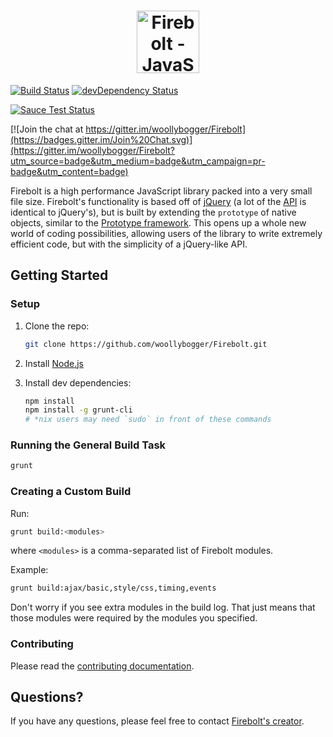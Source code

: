 <h1 align="center">
  <a href="http://fireboltjs.com" title="http://fireboltjs.com">
    <img alt="Firebolt - JavaScript Empowered" src="http://fireboltjs.com/img/logo_big.png" height="100px" />
  </a>
</h1>

[![Build Status](https://travis-ci.org/woollybogger/Firebolt.svg)](https://travis-ci.org/woollybogger/Firebolt)
[![devDependency Status](https://david-dm.org/woollybogger/Firebolt/dev-status.svg)](https://david-dm.org/woollybogger/Firebolt#info=devDependencies)

[![Sauce Test Status](https://saucelabs.com/browser-matrix/nwoltman.svg)](https://saucelabs.com/u/nwoltman)

[![Join the chat at https://gitter.im/woollybogger/Firebolt](https://badges.gitter.im/Join%20Chat.svg)](https://gitter.im/woollybogger/Firebolt?utm_source=badge&utm_medium=badge&utm_campaign=pr-badge&utm_content=badge)

Firebolt is a high performance JavaScript library packed into a very small file size. Firebolt's functionality is based off of <a href="http://jquery.com" target="_blank">jQuery</a> (a lot of the [API](http://api.fireboltjs.com) is identical to jQuery's), but is built by extending the `prototype` of native objects, similar to the <a href="http://prototypejs.org" target="_blank">Prototype framework</a>. This opens up a whole new world of coding possibilities, allowing users of the library to write extremely efficient code, but with the simplicity of a jQuery-like API.


## Getting Started

### Setup

1. Clone the repo:
   ```sh
   git clone https://github.com/woollybogger/Firebolt.git
   ```

2. Install [Node.js](http://nodejs.org/)

3. Install dev dependencies:
   ```sh
   npm install
   npm install -g grunt-cli
   # *nix users may need `sudo` in front of these commands
   ```

### Running the General Build Task

```sh
grunt
```

### Creating a Custom Build

Run:

```sh
grunt build:<modules>
```

where `<modules>` is a comma-separated list of Firebolt modules.

Example:

```sh
grunt build:ajax/basic,style/css,timing,events
```

Don't worry if you see extra modules in the build log. That just means that those modules were required by the modules you specified.

### Contributing

Please read the [contributing documentation](https://github.com/woollybogger/Firebolt/blob/master/CONTRIBUTING.md).


## Questions?

If you have any questions, please feel free to contact [Firebolt's creator](https://github.com/woollybogger).
